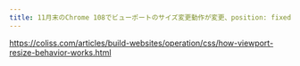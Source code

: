 ```yaml
---
title: 11月末のChrome 108でビューポートのサイズ変更動作が変更、position: fixed;は配置がずれる可能性があります | コリス
---
```


https://coliss.com/articles/build-websites/operation/css/how-viewport-resize-behavior-works.html

